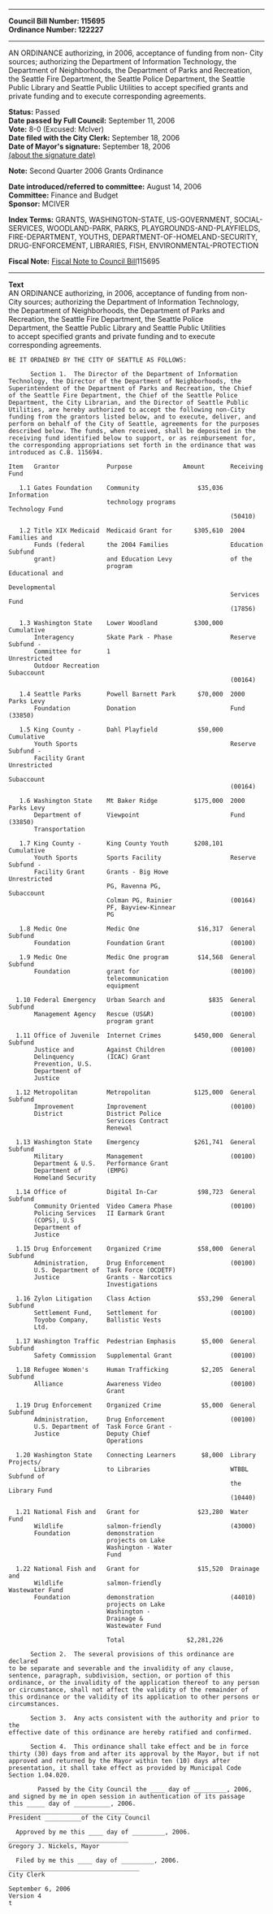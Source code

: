 * * * * *  
  
**Council Bill Number: [](#h0)[](#h2)115695**   
**Ordinance Number: 122227**  
  
* * * * *  
  
AN ORDINANCE authorizing, in 2006, acceptance of funding from non- City sources; authorizing the Department of Information Technology, the Department of Neighborhoods, the Department of Parks and Recreation, the Seattle Fire Department, the Seattle Police Department, the Seattle Public Library and Seattle Public Utilities to accept specified grants and private funding and to execute corresponding agreements.  
  
**Status:** Passed   
**Date passed by Full Council:** September 11, 2006   
**Vote:** 8-0 (Excused: McIver)   
**Date filed with the City Clerk:** September 18, 2006   
**Date of Mayor's signature:** September 18, 2006   
[(about the signature date)](/~public/approvaldate.htm)   
  
**Note:** Second Quarter 2006 Grants Ordinance  
  
  
**Date introduced/referred to committee:** August 14, 2006   
**Committee:** Finance and Budget   
**Sponsor:** MCIVER   
  
**Index Terms:** GRANTS, WASHINGTON-STATE, US-GOVERNMENT, SOCIAL-SERVICES, WOODLAND-PARK, PARKS, PLAYGROUNDS-AND-PLAYFIELDS, FIRE-DEPARTMENT, YOUTHS, DEPARTMENT-OF-HOMELAND-SECURITY, DRUG-ENFORCEMENT, LIBRARIES, FISH, ENVIRONMENTAL-PROTECTION  
  
**Fiscal Note:** [Fiscal Note to Council Bill](http://clerk.seattle.gov/~public/fnote/115695.htm)[](#h1)[](#h3)115695  
  
* * * * *  
  
**Text**  
    AN ORDINANCE authorizing, in 2006, acceptance of funding from non-  
    City sources; authorizing the Department of Information Technology,  
    the Department of Neighborhoods, the Department of Parks and  
    Recreation, the Seattle Fire Department, the Seattle Police  
    Department, the Seattle Public Library and Seattle Public Utilities  
    to accept specified grants and private funding and to execute  
    corresponding agreements.  
  
    BE IT ORDAINED BY THE CITY OF SEATTLE AS FOLLOWS:  
  
          Section 1.  The Director of the Department of Information  
    Technology, the Director of the Department of Neighborhoods, the  
    Superintendent of the Department of Parks and Recreation, the Chief  
    of the Seattle Fire Department, the Chief of the Seattle Police  
    Department, the City Librarian, and the Director of Seattle Public  
    Utilities, are hereby authorized to accept the following non-City  
    funding from the grantors listed below, and to execute, deliver, and  
    perform on behalf of the City of Seattle, agreements for the purposes  
    described below. The funds, when received, shall be deposited in the  
    receiving fund identified below to support, or as reimbursement for,  
    the corresponding appropriations set forth in the ordinance that was  
    introduced as C.B. 115694.  
  
    Item   Grantor             Purpose              Amount       Receiving Fund  
  
       1.1 Gates Foundation    Community                $35,036  Information  
                               technology programs               Technology Fund  
                                                                 (50410)  
  
       1.2 Title XIX Medicaid  Medicaid Grant for      $305,610  2004 Families and  
           Funds (federal      the 2004 Families                 Education Subfund  
           grant)              and Education Levy                of the  
                               program                           Educational and  
                                                                 Developmental  
                                                                 Services Fund  
                                                                 (17856)  
  
       1.3 Washington State    Lower Woodland          $300,000  Cumulative  
           Interagency         Skate Park - Phase                Reserve Subfund -  
           Committee for       1                                 Unrestricted  
           Outdoor Recreation                                    Subaccount  
                                                                 (00164)  
  
       1.4 Seattle Parks       Powell Barnett Park      $70,000  2000 Parks Levy  
           Foundation          Donation                          Fund (33850)  
  
       1.5 King County -       Dahl Playfield           $50,000  Cumulative  
           Youth Sports                                          Reserve Subfund -  
           Facility Grant                                        Unrestricted  
                                                                 Subaccount  
                                                                 (00164)  
  
       1.6 Washington State    Mt Baker Ridge          $175,000  2000 Parks Levy  
           Department of       Viewpoint                         Fund (33850)  
           Transportation  
  
       1.7 King County -       King County Youth       $208,101  Cumulative  
           Youth Sports        Sports Facility                   Reserve Subfund -  
           Facility Grant      Grants - Big Howe                 Unrestricted  
                               PG, Ravenna PG,                   Subaccount  
                               Colman PG, Rainier                (00164)  
                               PF, Bayview-Kinnear  
                               PG  
  
       1.8 Medic One           Medic One                $16,317  General Subfund  
           Foundation          Foundation Grant                  (00100)  
  
       1.9 Medic One           Medic One program        $14,568  General Subfund  
           Foundation          grant for                         (00100)  
                               telecommunication  
                               equipment  
  
      1.10 Federal Emergency   Urban Search and            $835  General Subfund  
           Management Agency   Rescue (US&R)                     (00100)  
                               program grant  
  
      1.11 Office of Juvenile  Internet Crimes         $450,000  General Subfund  
           Justice and         Against Children                  (00100)  
           Delinquency         (ICAC) Grant  
           Prevention, U.S.  
           Department of  
           Justice  
  
      1.12 Metropolitan        Metropolitan            $125,000  General Subfund  
           Improvement         Improvement                       (00100)  
           District            District Police  
                               Services Contract  
                               Renewal  
  
      1.13 Washington State    Emergency               $261,741  General Subfund  
           Military            Management                        (00100)  
           Department & U.S.   Performance Grant  
           Department of       (EMPG)  
           Homeland Security  
  
      1.14 Office of           Digital In-Car           $98,723  General Subfund  
           Community Oriented  Video Camera Phase                (00100)  
           Policing Services   II Earmark Grant  
           (COPS), U.S  
           Department of  
           Justice  
  
      1.15 Drug Enforcement    Organized Crime          $58,000  General Subfund  
           Administration,     Drug Enforcement                  (00100)  
           U.S. Department of  Task Force (OCDETF)  
           Justice             Grants - Narcotics  
                               Investigations  
  
      1.16 Zylon Litigation    Class Action             $53,290  General Subfund  
           Settlement Fund,    Settlement for                    (00100)  
           Toyobo Company,     Ballistic Vests  
           Ltd.  
  
      1.17 Washington Traffic  Pedestrian Emphasis       $5,000  General Subfund  
           Safety Commission   Supplemental Grant                (00100)  
  
      1.18 Refugee Women's     Human Trafficking         $2,205  General Subfund  
           Alliance            Awareness Video                   (00100)  
                               Grant  
  
      1.19 Drug Enforcement    Organized Crime           $5,000  General Subfund  
           Administration,     Drug Enforcement                  (00100)  
           U.S. Department of  Task Force Grant -  
           Justice             Deputy Chief  
                               Operations  
  
      1.20 Washington State    Connecting Learners       $8,000  Library Projects/  
           Library             to Libraries                      WTBBL Subfund of  
                                                                 the Library Fund  
                                                                 (10440)  
  
      1.21 National Fish and   Grant for                $23,280  Water Fund  
           Wildlife            salmon-friendly                   (43000)  
           Foundation          demonstration  
                               projects on Lake  
                               Washington - Water  
                               Fund  
  
      1.22 National Fish and   Grant for                $15,520  Drainage and  
           Wildlife            salmon-friendly                   Wastewater Fund  
           Foundation          demonstration                     (44010)  
                               projects on Lake  
                               Washington -  
                               Drainage &  
                               Wastewater Fund  
  
                               Total                 $2,281,226  
  
          Section 2.  The several provisions of this ordinance are declared  
    to be separate and severable and the invalidity of any clause,  
    sentence, paragraph, subdivision, section, or portion of this  
    ordinance, or the invalidity of the application thereof to any person  
    or circumstance, shall not affect the validity of the remainder of  
    this ordinance or the validity of its application to other persons or  
    circumstances.  
  
          Section 3.  Any acts consistent with the authority and prior to the  
    effective date of this ordinance are hereby ratified and confirmed.  
  
          Section 4.  This ordinance shall take effect and be in force  
    thirty (30) days from and after its approval by the Mayor, but if not  
    approved and returned by the Mayor within ten (10) days after  
    presentation, it shall take effect as provided by Municipal Code  
    Section 1.04.020.  
  
            Passed by the City Council the ____ day of _________, 2006,  
    and signed by me in open session in authentication of its passage  
    this _____ day of __________, 2006.  
    _________________________________  
    President __________of the City Council  
  
      Approved by me this ____ day of _________, 2006.  
    _________________________________  
    Gregory J. Nickels, Mayor  
  
      Filed by me this ____ day of _________, 2006.  
    ____________________________________  
    City Clerk  
  
    September 6, 2006  
    Version 4  
    t  

